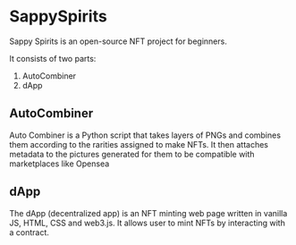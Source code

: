 # SappySpirits
Sappy Spirits is an open-source NFT project for beginners. 

It consists of two parts: 
1. AutoCombiner
2. dApp

## AutoCombiner

Auto Combiner is a Python script that takes layers of PNGs and combines them according to the rarities assigned to make NFTs. It then attaches metadata to the pictures generated for them to be compatible with marketplaces like Opensea

## dApp

The dApp (decentralized app) is an NFT minting web page written in vanilla JS, HTML, CSS and web3.js. It allows user to mint NFTs by interacting with a contract. 
